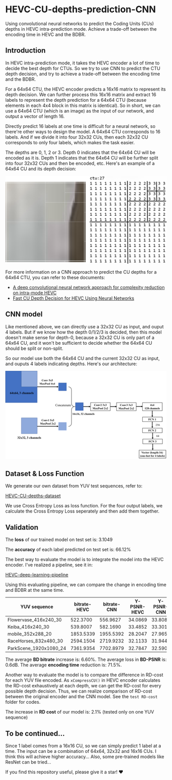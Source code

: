 # HEVC-CU-depths-prediction-CNN
Using convolutional neural networks to predict the Coding Units (CUs) depths in HEVC intra-prediction mode. Achieve a trade-off between the encoding time in HEVC and the BDBR.

## Introduction
In HEVC intra-prediction mode, it takes the HEVC encoder a lot of time to decide the best depth for CTUs. So we try to use CNN to predict the CTU depth decision, and try to achieve a trade-off between the encoding time and the BDBR.

For a 64x64 CTU, the HEVC encoder predicts a 16x16 matrix to represent its depth decision. We can further process this 16x16 matrix and extract 16 labels to represent the depth prediction for a 64x64 CTU (because elements in each 4x4 block in this matrix is identical). So in short, we can use a 64x64 CTU (which is an image) as the input of our network, and output a vector of length 16.

Directly predict 16 labels at one time is difficult for a neural network, so there're other ways to design the model. A 64x64 CTU corresponds to 16 labels. And if we divide it into four 32x32 CUs, then each 32x32 CU corresponds to only four labels, which makes the task easier.

The depths are 0, 1, 2 or 3. Depth 0 indicates that the 64x64 CU will be encoded as it is. Depth 1 indicates that the 64x64 CU will be further split into four 32x32 CUs and then be encoded, etc. Here's an example of a 64x64 CU and its depth decision:

![CU depths](_v_images/20191116214742584_27076.png)

For more information on a CNN approach to predict the CU depths for a 64x64 CTU, you can refer to these documents:

- [A deep convolutional neural network approach for complexity reduction on intra-mode HEVC](https://ieeexplore.ieee.org/document/8019316)
- [Fast CU Depth Decision for HEVC Using Neural Networks](https://ieeexplore.ieee.org/document/8361836)

## CNN model
Like mentioned above, we can directly use a 32x32 CU as input, and ouput 4 labels. But if we know how the depth 0/1/2/3 is decided, then this model doesn't make sense for depth-0, because a 32x32 CU is only part of a 64x64 CU, and it won't be sufficient to decide whether the 64x64 CU should be split or non-split.

So our model use both the 64x64 CU and the current 32x32 CU as input, and ouputs 4 labels indicating depths. Here's our architecture:

![cnn_model](_v_images/20191116195804171_10635.png)

## Dataset & Loss Function
We generate our own dataset from YUV test sequences, refer to:

[HEVC-CU-depths-dataset](https://github.com/wolverinn/HEVC-CU-depths-dataset)

We use Cross Entropy Loss as loss function. For the four output labels, we calculate the Cross Entropy Loss seperately and then add them together.

## Validation
The **loss** of our trained model on test set is: 3.1049

The **accuracy** of each label predicted on test set is: 66.12%

The best way to evaluate the model is to integrate the model into the HEVC encoder. I've realized a pipeline, see it in:

[HEVC-deep-learning-pipeline](https://github.com/wolverinn/HEVC-deep-learning-pipeline)

Using this evaluating pipeline, we can compare the change in encoding time and BDBR at the same time.

|     YUV sequence      | bitrate-HEVC | bitrate-CNN | Y-PSNR-HEVC | Y-PSNR-CNN | YUV-PSNR-HEVC | YUV-PSNR-CNN | Time-HEVC | Time-CNN |
| --------------------- | ------------ | ----------- | ----------- | ---------- | ------------- | ------------ | --------- | -------- |
| Flowervase_416x240_30 | 522.3700     | 556.9627    | 34.0869     | 33.8087    | 35.2319       | 34.9543      | 1225.481  | 367.107  |
| Keiba_416x240_30      | 539.8007     | 582.1690    | 33.4852     | 33.3019    | 34.5684       | 34.3756      | 1281.129  | 356.524  |
| mobile_352x288_20     | 1853.5339    | 1955.5392   | 28.2047     | 27.9656    | 29.3071       | 29.0889      | 1629.696  | 666.098  |
| RaceHorses_832x480_30 | 2594.1504    | 2719.9232   | 32.1133     | 31.9442    | 32.9179       | 32.7702      | 5440.564  | 1513.008 |
| ParkScene_1920x1080_24 | 7361.9354    | 7702.8979   | 32.7847     | 32.5906    | 33.9392       | 33.7562      | 13238.985 | 3591.274 |

The average **BD bitrate** increase is: 6.60%. The average loss in **BD-PSNR** is: 0.6dB. The average **encoding time** reduction is: 71.5%.

Another way to evaluate the model is to compare the difference in RD-cost for each YUV file encoded. As ```xCompressCU()``` in HEVC encoder calculates the RD-cost exhaustively at each depth, we can get the RD-cost for every possible depth decision. Thus, we can realize comparison of RD-cost between the original encoder and the CNN model. See the ```test RD-cost``` folder for codes.

The increase in **RD cost** of our model is: 2.1% (tested only on one YUV sequence)

## To be continued...
Since 1 label comes from a 16x16 CU, so we can simply predict 1 label at a time. The input can be a combination of 64x64, 32x32 and 16x16 CUs. I think this will achieve higher accuracy... Also, some pre-trained models like ResNet can be tried...

If you find this repository useful, please give it a star! :heart:
